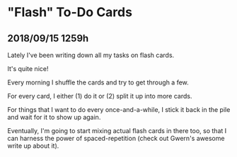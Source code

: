 
# "Flash" To-Do Cards

## 2018/09/15 1259h

Lately I've been writing down all my tasks on flash cards.

It's quite nice!

Every morning I shuffle the cards and try to get through a few.

For every card, I either (1) do it or (2) split it up into more cards.

For things that I want to do every once-and-a-while, I stick it back in the pile and wait for it to show up again.

Eventually, I'm going to start mixing actual flash cards in there too, so that I can harness the power of spaced-repetition (check out Gwern's awesome write up about it).



